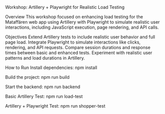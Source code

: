 Workshop: Artillery + Playwright for Realistic Load Testing

Overview
This workshop focused on enhancing load testing for the Mataffären web app using Artillery with Playwright 
to simulate realistic user interactions, including JavaScript execution, page rendering, and API calls.

Objectives
Extend Artillery tests to include realistic user behavior and full page load.
Integrate Playwright to simulate interactions like clicks, rendering, and API requests.
Compare session durations and response times between basic and enhanced tests.
Experiment with realistic user patterns and load durations in Artillery.

How to Run
Install dependencies:    npm install  

Build the project:       npm run build  

Start the backend:       npm run backend  

Basic Artillery Test:    npm run load-test 

Artillery + Playwright Test: npm run shopper-test  

